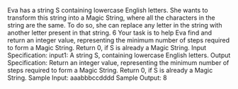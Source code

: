 Eva has a string S containing lowercase English letters. She wants to transform this 
string into a Magic String, where all the characters in the string are the same. To do 
so, she can replace any letter in the string with another letter present in that string. 6
Your task is to help Eva find and return an integer value, representing the minimum 
number of steps required to form a Magic String. Return 0, if S is already a Magic 
String.
Input Specification:
input1: A string S, containing lowercase English letters.
Output Specification:
Return an integer value, representing the minimum number of steps required to form 
a Magic String. Return 0, if S is already a Magic String.
Sample Input:
aaabbbccdddd
Sample Output:
8

